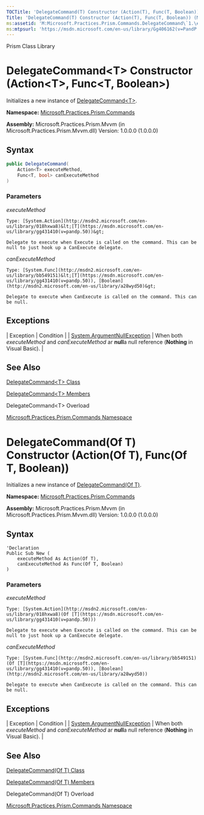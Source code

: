 ```yaml
---
TOCTitle: 'DelegateCommand(T) Constructor (Action(T), Func(T, Boolean))'
Title: 'DelegateCommand(T) Constructor (Action(T), Func(T, Boolean)) (Microsoft.Practices.Prism.Commands)'
ms:assetid: 'M:Microsoft.Practices.Prism.Commands.DelegateCommand\`1.\#ctor(System.Action{\`0},System.Func{\`0,System.Boolean})'
ms:mtpsurl: 'https://msdn.microsoft.com/en-us/library/Gg406162(v=PandP.50)'
---
```


Prism Class Library

# DelegateCommand&lt;T&gt; Constructor (Action&lt;T&gt;, Func&lt;T, Boolean&gt;)

Initializes a new instance of [DelegateCommand&lt;T&gt;](https://msdn.microsoft.com/en-us/library/gg431410(v=pandp.50)).

**Namespace:** [Microsoft.Practices.Prism.Commands](https://msdn.microsoft.com/en-us/library/microsoft.practices.prism.commands(v=pandp.50))

**Assembly:** Microsoft.Practices.Prism.Mvvm (in Microsoft.Practices.Prism.Mvvm.dll) Version: 1.0.0.0 (1.0.0.0)

## Syntax

```C#
public DelegateCommand(
	Action<T> executeMethod,
	Func<T, bool> canExecuteMethod
)
```


### Parameters

*executeMethod*  

	Type: [System.Action](http://msdn2.microsoft.com/en-us/library/018hxwa8)&lt;[T](https://msdn.microsoft.com/en-us/library/gg431410(v=pandp.50))&gt;

	Delegate to execute when Execute is called on the command. This can be null to just hook up a CanExecute delegate.

*canExecuteMethod*

	Type: [System.Func](http://msdn2.microsoft.com/en-us/library/bb549151)&lt;[T](https://msdn.microsoft.com/en-us/library/gg431410(v=pandp.50)), [Boolean](http://msdn2.microsoft.com/en-us/library/a28wyd50)&gt;

	Delegate to execute when CanExecute is called on the command. This can be null.

## Exceptions

| Exception | Condition |
| [System.ArgumentNullException](http://msdn2.microsoft.com/en-us/library/27426hcy) | When both *executeMethod* and *canExecuteMethod* ar **null**a null reference (**Nothing** in Visual Basic). |

## See Also

[DelegateCommand&lt;T&gt; Class](https://msdn.microsoft.com/en-us/library/gg431410(v=pandp.50))

[DelegateCommand&lt;T&gt; Members](https://msdn.microsoft.com/en-us/library/gg430763(v=pandp.50))

DelegateCommand&lt;T&gt; Overload

[Microsoft.Practices.Prism.Commands Namespace](https://msdn.microsoft.com/en-us/library/microsoft.practices.prism.commands(v=pandp.50))

# DelegateCommand(Of T) Constructor (Action(Of T), Func(Of T, Boolean))

Initializes a new instance of [DelegateCommand(Of T)](https://msdn.microsoft.com/en-us/library/gg431410(v=pandp.50)).

**Namespace:** [Microsoft.Practices.Prism.Commands](https://msdn.microsoft.com/en-us/library/microsoft.practices.prism.commands(v=pandp.50))


**Assembly:** Microsoft.Practices.Prism.Mvvm (in Microsoft.Practices.Prism.Mvvm.dll) Version: 1.0.0.0 (1.0.0.0)

## Syntax

```VB
'Declaration
Public Sub New ( 
	executeMethod As Action(Of T),
	canExecuteMethod As Func(Of T, Boolean)
)
```


### Parameters

*executeMethod*  

	Type: [System.Action](http://msdn2.microsoft.com/en-us/library/018hxwa8)(Of [T](https://msdn.microsoft.com/en-us/library/gg431410(v=pandp.50)))

	Delegate to execute when Execute is called on the command. This can be null to just hook up a CanExecute delegate.

*canExecuteMethod*

	Type: [System.Func](http://msdn2.microsoft.com/en-us/library/bb549151)(Of [T](https://msdn.microsoft.com/en-us/library/gg431410(v=pandp.50)), [Boolean](http://msdn2.microsoft.com/en-us/library/a28wyd50))

	Delegate to execute when CanExecute is called on the command. This can be null.

## Exceptions

| Exception | Condition |
| [System.ArgumentNullException](http://msdn2.microsoft.com/en-us/library/27426hcy) | When both *executeMethod* and *canExecuteMethod* ar **null**a null reference (**Nothing** in Visual Basic). |

## See Also

[DelegateCommand(Of T) Class](https://msdn.microsoft.com/en-us/library/gg431410(v=pandp.50))

[DelegateCommand(Of T) Members](https://msdn.microsoft.com/en-us/library/gg430763(v=pandp.50))

DelegateCommand(Of T) Overload

[Microsoft.Practices.Prism.Commands Namespace](https://msdn.microsoft.com/en-us/library/microsoft.practices.prism.commands(v=pandp.50))